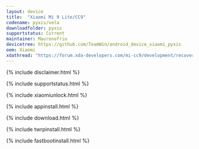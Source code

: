 ```yaml
---
layout: device
title:  "Xiaomi Mi 9 Lite/CC9"
codename: pyxis/vela
downloadfolder: pyxis
supportstatus: Current
maintainer: Mauronofrio
devicetree: https://github.com/TeamWin/android_device_xiaomi_pyxis
oem: Xiaomi
xdathread: "https://forum.xda-developers.com/mi-cc9/development/recovery-unofficial-twrp-xiaomi-mi-9-t4029705"
---
```


{% include disclaimer.html %}

{% include supportstatus.html %}

{% include xiaomiunlock.html %}

{% include appinstall.html %}

{% include download.html %}

{% include twrpinstall.html %}

{% include fastbootinstall.html %}
